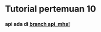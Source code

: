 # Tutorial pertemuan 10
### api ada di [branch api_mhs!](https://github.com/Ndaru244/ionic/tree/api_mhs)
